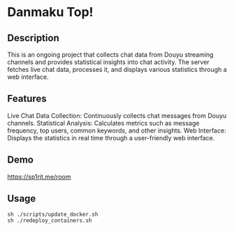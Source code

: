 # Danmaku Top!
## Description
This is an ongoing project that collects chat data from Douyu streaming channels and provides statistical insights into chat activity. The server fetches live chat data, processes it, and displays various statistics through a web interface.

## Features
Live Chat Data Collection: Continuously collects chat messages from Douyu channels.
Statistical Analysis: Calculates metrics such as message frequency, top users, common keywords, and other insights.
Web Interface: Displays the statistics in real time through a user-friendly web interface.

## Demo
https://sp1rit.me/room

## Usage
```shell
sh ./scripts/update_docker.sh
sh ./redeploy_containers.sh
```
